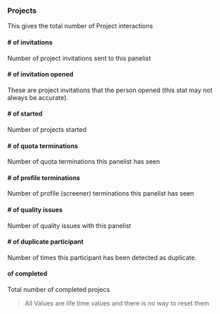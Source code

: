 
### Projects

This gives the total number of Project interactions

#### # of invitations ####
Number of project invitations sent to this panelist
#### # of invitation opened ####
These are project invitations that the person opened (this stat may not always be accurate).
#### # of started ####
Number of projects started
#### # of quota terminations #### 
Number of quota terminations this panelist has seen
#### # of profile terminations ####
Number of profile (screener) terminations this panelist has seen
#### # of quality issues #### 
Number of quality issues with this panelist
#### # of duplicate participant ####
Number of times this participant has been detected as duplicate. 
#### of completed #### 
Total number of completed projecs

> All Values are life time values and there is no way to reset them
